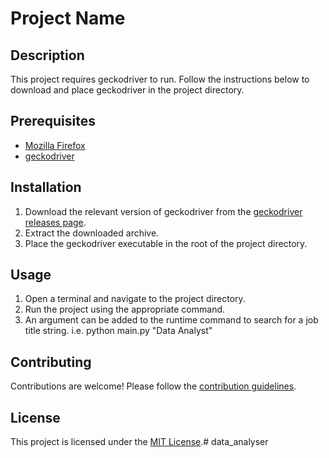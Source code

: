 # Project Name

## Description

This project requires geckodriver to run. Follow the instructions below to download and place geckodriver in the project directory.

## Prerequisites

- [Mozilla Firefox](https://www.mozilla.org/en-US/firefox/new/)
- [geckodriver](https://github.com/mozilla/geckodriver/releases)

## Installation

1. Download the relevant version of geckodriver from the [geckodriver releases page](https://github.com/mozilla/geckodriver/releases).
2. Extract the downloaded archive.
3. Place the geckodriver executable in the root of the project directory.

## Usage

1. Open a terminal and navigate to the project directory.
2. Run the project using the appropriate command.
3. An argument can be added to the runtime command to search for a job title string. i.e. python main.py "Data Analyst"

## Contributing

Contributions are welcome! Please follow the [contribution guidelines](CONTRIBUTING.md).

## License

This project is licensed under the [MIT License](LICENSE).# data_analyser
